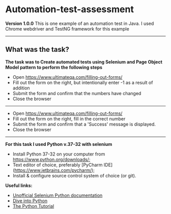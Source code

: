 # Automation-test-assessment
**Version 1.0.0**
This is one example of an automation test in Java.
I used Chrome webdriver and TestNG framework for this example

---
## What was the task?
**The task was to Create automated tests using Selenium and Page Object Model pattern to perform the following steps**

* Open https://www.ultimateqa.com/filling-out-forms/
* Fill out the form on the right, but intentionally enter -1 as a result of addition
* Submit the form and confirm that the numbers have changed
* Close the browser
---
* Open https://www.ultimateqa.com/filling-out-forms/
* Fill out the form on the right, fill in the correct number
* Submit the form and confirm that a 'Success' message is displayed. 
* Close the browser

---
**For this task I used Python v.37-32 with selenium**
* Install Python 37-32 on your computer from https://www.python.org/downloads/;
* Text editor of choice, preferably [PyCharm IDE] (https://www.jetbrains.com/pycharm/);
* Install & configure source control system of choice (or git).

**Useful links:** 
* [Unofficial Selenium Python documentation](http://selenium-python.readthedocs.io/)
* [Dive into Python](http://www.diveintopython.net/)
* [The Python Tutorial](https://docs.python.org/3/tutorial/index.html)